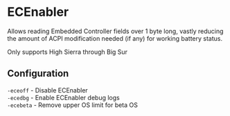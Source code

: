 # ECEnabler

Allows reading Embedded Controller fields over 1 byte long, vastly reducing the amount of ACPI modification needed (if any) for working battery status.

Only supports High Sierra through Big Sur

## Configuration

`-eceoff` - Disable ECEnabler  
`-ecedbg` - Enable ECEnabler debug logs  
`-ecebeta` - Remove upper OS limit for beta OS  
